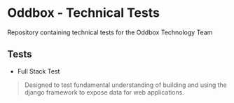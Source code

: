 # Oddbox - Technical Tests

Repository containing technical tests for the Oddbox Technology Team



## Tests

* Full Stack Test

> Designed to test  fundamental understanding of building and using the django framework to expose data for web applications. 
